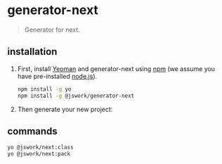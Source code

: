 # generator-next
> Generator for next.

## installation
1. First, install [Yeoman](http://yeoman.io) and generator-next using [npm](https://www.npmjs.com/) (we assume you have pre-installed [node.js](https://nodejs.org/)).

    ```bash
    npm install -g yo
    npm install -g @jswork/generator-next
    ```

2. Then generate your new project:

## commands

```bash
yo @jswork/next:class
yo @jswork/next:pack
```
